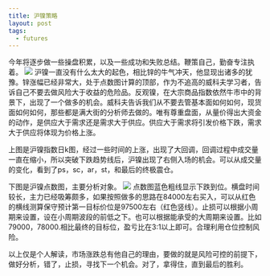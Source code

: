 ```yaml
---
title: 沪镍策略
layout: post
tags:
  - futures
---
```


今年将逐步做一些操盘积累，以及一些成功和失败总结。鞭策自己，勤奋专注执着。
![](http://7xo9zb.com1.z0.glb.clouddn.com/WechatIMG42.png)
沪镍一直没有什么太大的起色，相比锌的牛气冲天，他显现出诸多的犹豫。锌涨幅已经非常大，处于点数图计算的顶部，作为不追高的威科夫学习者，告诉自己不要去做风险大于收益的危险品。反观镍，在大宗商品指数依然牛市中的背景下，出现了一个做多的机会。威科夫告诉我们从不要去管基本面如何如何，现货面如何如何，那些都是满大街的分析师去做的。唯有尊重盘面，从量价得出大资金的动作，是供应大于需求还是需求大于供应。供应大于需求将引发价格下跌，需求大于供应将体现为价格上涨。

上图是沪镍指数日k图，经过一些时间的上涨，出现了大回调，回调过程中成交量一直在缩小，所以突破下跌趋势线后，沪镍出现了右侧入场的机会。可以从成交量的变化，看到了ps，sc，ar，st，和最后的终极震仓。

下图是沪镍点数图，主要分析对象。
![](http://7xo9zb.com1.z0.glb.clouddn.com/WechatIMG41.png)
点数图蓝色粗线显示下跌到位。横盘时间较长，主力已经吸筹颇多，如果按照做多的思路在84000左右买入，可以从红色的横线测算保守预计第一目标价位是97500左右（红色竖线）。止损可以根据小周期来设置，设在小周期波段的前低之下。也可以根据能承受的大周期来设置。比如79000，78000.相比最终的目标位，盈亏比在3:1以上即可。合理利用仓位控制风险。

以上仅是个人解读，市场涨跌总有他自己的理由，要做的就是风险可控的前提下，做好分析，错了，止损，寻找下一个机会。对了，拿得住，直到最后的胜利。


